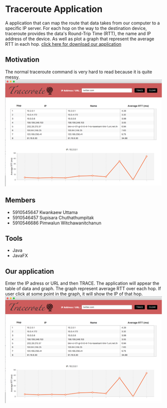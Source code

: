 # Traceroute Application
A application that can map the route that data takes from our computer to a specific IP server. For each hop on the way to the destination device, traceroute provides the data's Round-Trip Time (RTT), the name and IP address of the device. As well as plot a graph that represent the average RTT in each hop.
[click here for download our application](https://github.com/Traceroute-Analysis/Traceroute_Analysis/blob/master/TracerouteAnalysis.jar)

## Motivation
The normal traceroute command is very hard to read because it is quite messy.
![alt text](https://github.com/Traceroute-Analysis/Traceroute_Analysis/blob/master/application_pic.png)

## Members
- 5910545647 Kwankaew Uttama
- 5910546457 Supisara Chuthathumpitak
- 5910546686 Pimwalun Witchawanitchanun

## Tools
- Java
- JavaFX

## Our application
Enter the IP adress or URL and then TRACE. The application will appear the table of data and graph. The graph represent average RTT over each hop. If user click at some point in the graph, it will show the IP of that hop.
![alt text](https://github.com/Traceroute-Analysis/Traceroute_Analysis/blob/master/application_pic.png)
